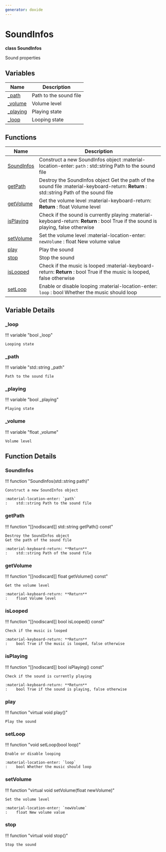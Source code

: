 ```yaml
---
generator: doxide
---
```



# SoundInfos

**class SoundInfos**

Sound properties


## Variables

| Name | Description |
| ---- | ----------- |
| [_path](#_path) | Path to the sound file  |
| [_volume](#_volume) | Volume level  |
| [_playing](#_playing) | Playing state  |
| [_loop](#_loop) | Looping state  |

## Functions

| Name | Description |
| ---- | ----------- |
| [SoundInfos](#SoundInfos) | Construct a new SoundInfos object :material-location-enter: `path` :    std::string Path to the sound file  |
| [getPath](#getPath) | Destroy the SoundInfos object Get the path of the sound file :material-keyboard-return: **Return** :    std::string Path of the sound file  |
| [getVolume](#getVolume) | Get the volume level :material-keyboard-return: **Return** :    float Volume level  |
| [isPlaying](#isPlaying) | Check if the sound is currently playing :material-keyboard-return: **Return** :    bool True if the sound is playing, false otherwise  |
| [setVolume](#setVolume) | Set the volume level :material-location-enter: `newVolume` :    float New volume value  |
| [play](#play) | Play the sound  |
| [stop](#stop) | Stop the sound  |
| [isLooped](#isLooped) | Check if the music is looped :material-keyboard-return: **Return** :    bool True if the music is looped, false otherwise  |
| [setLoop](#setLoop) | Enable or disable looping :material-location-enter: `loop` :    bool Whether the music should loop  |

## Variable Details

### _loop<a name="_loop"></a>

!!! variable "bool _loop"

    Looping state
    

### _path<a name="_path"></a>

!!! variable "std::string _path"

    Path to the sound file
    

### _playing<a name="_playing"></a>

!!! variable "bool _playing"

    Playing state
    

### _volume<a name="_volume"></a>

!!! variable "float _volume"

    Volume level
    

## Function Details

### SoundInfos<a name="SoundInfos"></a>
!!! function "SoundInfos(std::string path)"

    Construct a new SoundInfos object
    
    :material-location-enter: `path`
    :    std::string Path to the sound file
    

### getPath<a name="getPath"></a>
!!! function "[[nodiscard]] std::string getPath() const"

    Destroy the SoundInfos object
    Get the path of the sound file
        
    :material-keyboard-return: **Return**
    :    std::string Path of the sound file
    

### getVolume<a name="getVolume"></a>
!!! function "[[nodiscard]] float getVolume() const"

    Get the volume level
        
    :material-keyboard-return: **Return**
    :    float Volume level
    

### isLooped<a name="isLooped"></a>
!!! function "[[nodiscard]] bool isLooped() const"

    Check if the music is looped
        
    :material-keyboard-return: **Return**
    :    bool True if the music is looped, false otherwise
    

### isPlaying<a name="isPlaying"></a>
!!! function "[[nodiscard]] bool isPlaying() const"

    Check if the sound is currently playing
        
    :material-keyboard-return: **Return**
    :    bool True if the sound is playing, false otherwise
    

### play<a name="play"></a>
!!! function "virtual void play()"

    Play the sound
    

### setLoop<a name="setLoop"></a>
!!! function "void setLoop(bool loop)"

    Enable or disable looping
        
    :material-location-enter: `loop`
    :    bool Whether the music should loop
    

### setVolume<a name="setVolume"></a>
!!! function "virtual void setVolume(float newVolume)"

    Set the volume level
        
    :material-location-enter: `newVolume`
    :    float New volume value
    

### stop<a name="stop"></a>
!!! function "virtual void stop()"

    Stop the sound
    

